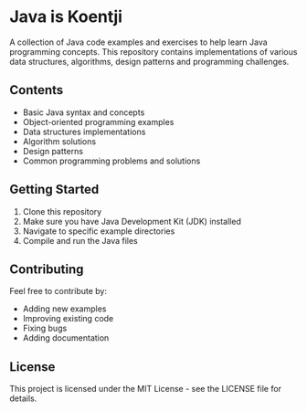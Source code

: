 
# Java is Koentji

A collection of Java code examples and exercises to help learn Java programming concepts. This repository contains implementations of various data structures, algorithms, design patterns and programming challenges.

## Contents

- Basic Java syntax and concepts
- Object-oriented programming examples
- Data structures implementations
- Algorithm solutions
- Design patterns
- Common programming problems and solutions

## Getting Started

1. Clone this repository
2. Make sure you have Java Development Kit (JDK) installed
3. Navigate to specific example directories
4. Compile and run the Java files

## Contributing

Feel free to contribute by:
- Adding new examples
- Improving existing code
- Fixing bugs
- Adding documentation

## License

This project is licensed under the MIT License - see the LICENSE file for details.
